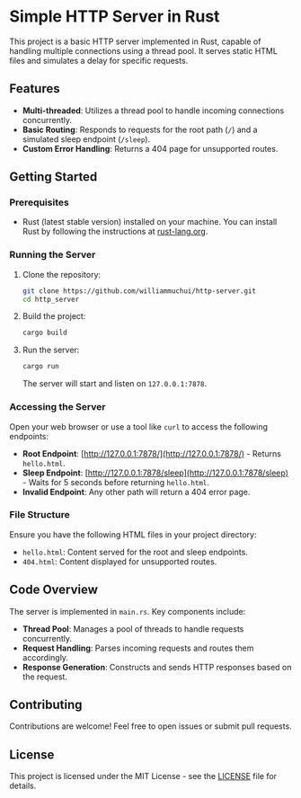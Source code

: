 # Simple HTTP Server in Rust

This project is a basic HTTP server implemented in Rust, capable of handling multiple connections using a thread pool. It serves static HTML files and simulates a delay for specific requests.

## Features

- **Multi-threaded**: Utilizes a thread pool to handle incoming connections concurrently.
- **Basic Routing**: Responds to requests for the root path (`/`) and a simulated sleep endpoint (`/sleep`).
- **Custom Error Handling**: Returns a 404 page for unsupported routes.

## Getting Started

### Prerequisites

- Rust (latest stable version) installed on your machine. You can install Rust by following the instructions at [rust-lang.org](https://www.rust-lang.org/tools/install).

### Running the Server

1. Clone the repository:

   ```bash
   git clone https://github.com/williammuchui/http-server.git 
   cd http_server
   ```

2. Build the project:

   ```bash
   cargo build
   ```

3. Run the server:

   ```bash
   cargo run
   ```

   The server will start and listen on `127.0.0.1:7878`.

### Accessing the Server

Open your web browser or use a tool like `curl` to access the following endpoints:

- **Root Endpoint**: [http://127.0.0.1:7878/](http://127.0.0.1:7878/) - Returns `hello.html`.
- **Sleep Endpoint**: [http://127.0.0.1:7878/sleep](http://127.0.0.1:7878/sleep) - Waits for 5 seconds before returning `hello.html`.
- **Invalid Endpoint**: Any other path will return a 404 error page.

### File Structure

Ensure you have the following HTML files in your project directory:

- `hello.html`: Content served for the root and sleep endpoints.
- `404.html`: Content displayed for unsupported routes.

## Code Overview

The server is implemented in `main.rs`. Key components include:

- **Thread Pool**: Manages a pool of threads to handle requests concurrently.
- **Request Handling**: Parses incoming requests and routes them accordingly.
- **Response Generation**: Constructs and sends HTTP responses based on the request.

## Contributing

Contributions are welcome! Feel free to open issues or submit pull requests.

## License

This project is licensed under the MIT License - see the [LICENSE](LICENSE) file for details.

